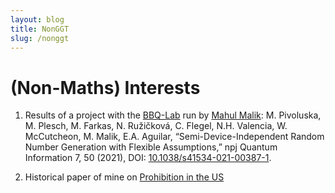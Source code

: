 ```yaml
---
layout: blog
title: NonGGT
slug: /nonggt
---
```


# (Non-Maths) Interests 

1. Results of a project with the [BBQ-Lab](https://bbqlab.org/) run by [Mahul Malik](https://mehulmalik.com/):
M. Pivoluska, M. Plesch, M. Farkas, N. Ružičková, C. Flegel, N.H. Valencia, W. McCutcheon, M. Malik, E.A. Aguilar, “Semi-Device-Independent Random Number Generation with Flexible Assumptions,” npj Quantum Information 7, 50 (2021), DOI: [10.1038/s41534-021-00387-1](https://www.nature.com/articles/s41534-021-00387-1).

2. Historical paper of mine on [Prohibition in the US](/Seminararbeit.pdf)

